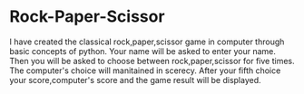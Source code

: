 # Rock-Paper-Scissor
I have created the classical rock,paper,scissor game in computer through basic concepts of python. Your name will be asked to enter your name. Then you will be asked to choose between rock,paper,scissor for five times. The computer's choice will manitained in scerecy. After your fifth choice your score,computer's score and the game result will be displayed.
